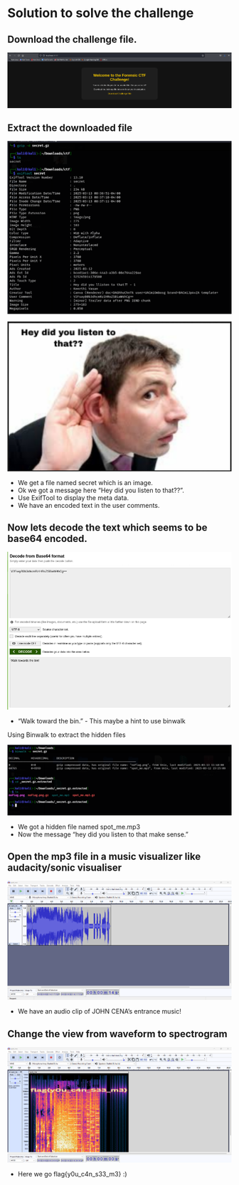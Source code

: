 # Solution to solve the challenge

## Download the challenge file.

![Screenshot 2025-03-13 181940.png](Screenshot_2025-03-13_181940.png)

## Extract the downloaded file

![Screenshot 2025-03-13 181100.png](Screenshot_2025-03-13_181100.png)

![Screenshot 2025-03-13 182114.png](Screenshot_2025-03-13_182114.png)

- We get a file named secret which is an image.
- Ok we got a message here “Hey did you listen to that??”.
- Use ExifTool to display the meta data.
- We have an encoded text in the user comments.

## Now lets decode the text which seems to be base64 encoded.

![Screenshot 2025-03-13 181142.png](Screenshot_2025-03-13_181142.png)

- “Walk toward the bin.” - This maybe a hint to use binwalk

Using Binwalk to extract the hidden files

![Screenshot 2025-03-13 181401.png](Screenshot_2025-03-13_181401.png)

- We got a hidden file named spot_me.mp3
- Now the message “hey did you listen to that make sense.”

## Open the mp3 file in a music visualizer like audacity/sonic visualiser

![Screenshot 2025-03-13 181609.png](Screenshot_2025-03-13_181609.png)

- We have an audio clip of JOHN CENA’s entrance music!

## Change the view from waveform to spectrogram

![Screenshot 2025-03-13 181526.png](Screenshot_2025-03-13_181526.png)

- Here we go flag{y0u_c4n_s33_m3} :)
